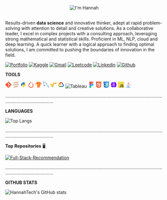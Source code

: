 <p align="center"><img width="40%" height="10%" alt="I'm Hannah" src="https://i.postimg.cc/BQfQfyd7/hannah.png" /><br /><br /></p>

Results-driven <b>data science</b> and innovative thinker, adept at rapid problem-solving with attention to detail and creative solutions. As a collaborative leader, I excel in complex projects with a consulting approach, leveraging strong mathematical and statistical skills. Proficient in ML, NLP, cloud and deep learning. A quick learner with a logical approach to finding optimal solutions, I am committed to pushing the boundaries of innovation in the field.


[![Portfolio](https://img.shields.io/badge/Portfolio-FFE801?logo=hackthebox&logoColor=black&style=flat)](https://hannahtech.github.io/Portfolio/)    [![Kaggle](https://img.shields.io/badge/Kaggle-20BEFF?style=for-the-badge&logo=Kaggle&logoColor=white&style=flat)](https://www.kaggle.com/iamheny)    [![Gmail](https://img.shields.io/badge/Gmail-D14836?style=for-the-badge&logo=gmail&logoColor=white&style=flat)](mailto:hannah.ai.arch@gmail.com)    [![Leetcode](https://img.shields.io/badge/-LeetCode-FFA116?style=for-the-badge&logo=LeetCode&logoColor=white&style=flat)](https://leetcode.com/user5517BE/)    [![Linkedin](https://img.shields.io/badge/LinkedIn-0077B5?style=for-the-badge&logo=linkedin&logoColor=white&style=flat)](https://www.linkedin.com/in/hannahai/)    [![Github](https://img.shields.io/badge/GitHub-100000?style=for-the-badge&logo=github&style=flat)](https://github.com/HannahTech/)    

<b>TOOLS</b> 

<img src="https://github.com/devicons/devicon/blob/master/icons/git/git-original.svg" alt="Git" width="20" height="20">    <img src="https://github.com/devicons/devicon/blob/master/icons/jupyter/jupyter-original-wordmark.svg" alt="Jupyter" width="20" height="20">    <img src="https://github.com/devicons/devicon/blob/master/icons/python/python-original.svg" alt="Python" width="20" height="20">    <img src="https://github.com/devicons/devicon/blob/master/icons/pytorch/pytorch-original.svg" alt="pytorch" width="20" height="20">    <img src="https://github.com/devicons/devicon/blob/master/icons/tensorflow/tensorflow-original.svg" alt="tensorflow" width="20" height="20">    <img src="https://github.com/devicons/devicon/blob/master/icons/mysql/mysql-original.svg" alt="mysql" width="20" height="20">    <img src="https://github.com/devicons/devicon/blob/master/icons/amazonwebservices/amazonwebservices-original.svg" alt="AWS" width="20" height="20">    <img src="https://github.com/devicons/devicon/blob/master/icons/googlecloud/googlecloud-original.svg" alt="GCP" width="20" height="20">    <img src="https://cdn.worldvectorlogo.com/logos/tableau-software.svg" alt="Tableau" width="20" height="20">    <img src="https://github.com/devicons/devicon/blob/master/icons/figma/figma-original.svg" alt="Figma" width="20" height="20">    <img src="https://github.com/devicons/devicon/blob/master/icons/html5/html5-original.svg" alt="html" width="20" height="20">    <img src="https://github.com/devicons/devicon/blob/master/icons/css3/css3-original.svg" alt="CSS" width="20" height="20">    <img src="https://github.com/devicons/devicon/blob/master/icons/bootstrap/bootstrap-original.svg" alt="bootstrap" width="20" height="20">    <img src="https://github.com/devicons/devicon/blob/master/icons/javascript/javascript-original.svg" alt="JS" width="20" height="20">    <img src="https://github.com/devicons/devicon/blob/master/icons/java/java-original.svg" alt="java" width="20" height="20">


..................................................................................................................................................................

<b>LANGUAGES</b>

![Top Langs](https://github-readme-stats.vercel.app/api/top-langs/?username=HannahTech&hide_progress=true)

..................................................................................................................................................................

<b>Top Repositories</b> 🖥️

[![Full-Stack-Recommendation](https://github-readme-stats.vercel.app/api/pin/?username=HannahTech&repo=Full-Stack-Recommendation)](https://github.com/HannahTech/Full-Stack-Recommendation)

..................................................................................................................................................................

<b>GITHUB STATS</b>

![HannahTech's GitHub stats](https://github-readme-stats.vercel.app/api?username=HannahTech&show_icons=true&theme=gruvbox)

<!--
**IamHannah/IamHannah** is a ✨ _special_ ✨ repository because its `README.md` (this file) appears on your GitHub profile.

Here are some ideas to get you started:

- 🔭 I’m currently working on ...
- 🌱 I’m currently learning ...
- 👯 I’m looking to collaborate on ...
- 🤔 I’m looking for help with ...
- 💬 Ask me about ...
- 📫 How to reach me: ...
- 😄 Pronouns: ...
- ⚡ Fun fact: ...
-->
